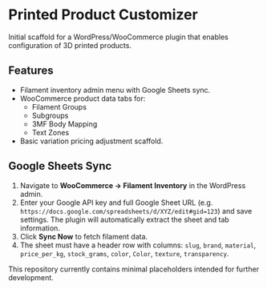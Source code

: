 # Printed Product Customizer

Initial scaffold for a WordPress/WooCommerce plugin that enables configuration of 3D printed products.

## Features

- Filament inventory admin menu with Google Sheets sync.
- WooCommerce product data tabs for:
  - Filament Groups
  - Subgroups
  - 3MF Body Mapping
  - Text Zones
- Basic variation pricing adjustment scaffold.

## Google Sheets Sync

1. Navigate to **WooCommerce → Filament Inventory** in the WordPress admin.
2. Enter your Google API key and full Google Sheet URL (e.g. `https://docs.google.com/spreadsheets/d/XYZ/edit#gid=123`) and save settings. The plugin will automatically extract the sheet and tab information.
3. Click **Sync Now** to fetch filament data.
4. The sheet must have a header row with columns: `slug`, `brand`, `material`, `price_per_kg`, `stock_grams`, `color`, `Color`, `texture`, `transparency`.

This repository currently contains minimal placeholders intended for further development.
